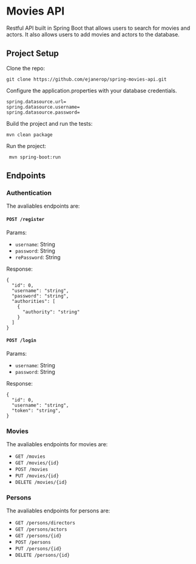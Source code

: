 # Movies API

Restful API built in Spring Boot that allows users to search for movies and actors. It also allows users to add movies and actors to the database.

## Project Setup

Clone the repo:

```
git clone https://github.com/ejanerop/spring-movies-api.git
```

Configure the application.properties with your database credentials.

```
spring.datasource.url=
spring.datasource.username=
spring.datasource.password=
```

Build the project and run the tests:

```
mvn clean package
```

Run the project:

```
 mvn spring-boot:run
```

## Endpoints

### Authentication

The avaliables endpoints are:

#### `POST /register`

Params:

-   `username`: String
-   `password`: String
-   `rePassword`: String

Response:

```
{
  "id": 0,
  "username": "string",
  "password": "string",
  "authorities": [
    {
      "authority": "string"
    }
  ]
}
```

#### `POST /login`

Params:

-   `username`: String
-   `password`: String

Response:

```
{
  "id": 0,
  "username": "string",
  "token": "string",
}
```

### Movies

The avaliables endpoints for movies are:

-   `GET /movies`
-   `GET /movies/{id}`
-   `POST /movies`
-   `PUT /movies/{id}`
-   `DELETE /movies/{id}`

### Persons

The avaliables endpoints for persons are:

-   `GET /persons/directors`
-   `GET /persons/actors`
-   `GET /persons/{id}`
-   `POST /persons`
-   `PUT /persons/{id}`
-   `DELETE /persons/{id}`
